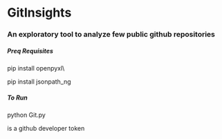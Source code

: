 # GitInsights

### An exploratory tool to analyze few public github repositories

##### Preq Requisites

pip install openpyxl\

pip install jsonpath_ng

##### To Run

python Git.py <token> 
  
  <token> is a github developer token
